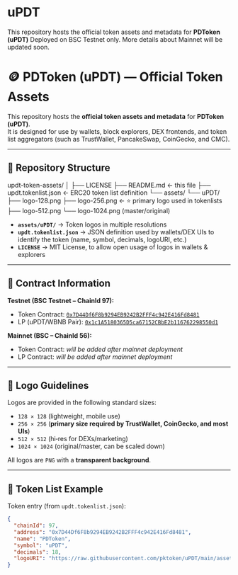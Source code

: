# uPDT
This repository hosts the official token assets and metadata for **PDToken (uPDT)**   Deployed on BSC Testnet only. More details about Mainnet will be updated soon.

# 🪙 PDToken (uPDT) — Official Token Assets

This repository hosts the **official token assets and metadata** for **PDToken (uPDT)**.  
It is designed for use by wallets, block explorers, DEX frontends, and token list aggregators (such as TrustWallet, PancakeSwap, CoinGecko, and CMC).

---

## 📂 Repository Structure

updt-token-assets/
│
├── LICENSE
├── README.md ← this file
├── updt.tokenlist.json ← ERC20 token list definition
└── assets/
└── uPDT/
├── logo-128.png
├── logo-256.png ← ⭐ primary logo used in tokenlists
├── logo-512.png
└── logo-1024.png (master/original)


- **`assets/uPDT/`** → Token logos in multiple resolutions  
- **`updt.tokenlist.json`** → JSON definition used by wallets/DEX UIs to identify the token  (name, symbol, decimals, logoURI, etc.)  
- **`LICENSE`** → MIT License, to allow open usage of logos in wallets & explorers  

---

## 🔗 Contract Information

**Testnet (BSC Testnet – ChainId 97):**
- Token Contract: [`0x7D44Df6F8b9294EB9242B2FFF4c942E416Fd8481`](https://testnet.bscscan.com/address/0x7D44Df6F8b9294EB9242B2FFF4c942E416Fd8481)
- LP (uPDT/WBNB Pair): [`0x1c1A5180365D5ca67152CBbE2b116762298550d1`](https://testnet.bscscan.com/address/0x1c1A5180365D5ca67152CBbE2b116762298550d1)

**Mainnet (BSC – ChainId 56):**
- Token Contract: _will be added after mainnet deployment_  
- LP Contract: _will be added after mainnet deployment_  

---

## 📐 Logo Guidelines

Logos are provided in the following standard sizes:
- `128 × 128` (lightweight, mobile use)
- `256 × 256` (**primary size required by TrustWallet, CoinGecko, and most UIs**)
- `512 × 512` (hi‑res for DEXs/marketing)
- `1024 × 1024` (original/master, can be scaled down)

All logos are `PNG` with a **transparent background**.

---

## 📜 Token List Example

Token entry (from `updt.tokenlist.json`):

```json
{
  "chainId": 97,
  "address": "0x7D44Df6F8b9294EB9242B2FFF4c942E416Fd8481",
  "name": "PDToken",
  "symbol": "uPDT",
  "decimals": 18,
  "logoURI": "https://raw.githubusercontent.com/pktoken/uPDT/main/assets/uPDT/logo-256.png"
}
